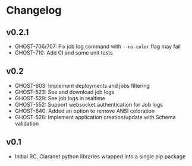 # Changelog

## v0.2.1
 - GHOST-706/707: Fix job log command with `--no-color` flag may fail
 - GHOST-710: Add CI and some unit tests

## v0.2
 - GHOST-603: Implement deployments and jobs filtering
 - GHOST-523: See and download job logs
 - GHOST-529: See job logs in realtime
 - GHOST-552: Support websocket authentication for Job logs
 - GHOST-640: Added an option to remove ANSI coloration
 - GHOST-526: Implement application creation/update with Schema validation

## v0.1
 - Initial RC, Claranet python libraries wrapped into a single pip package
